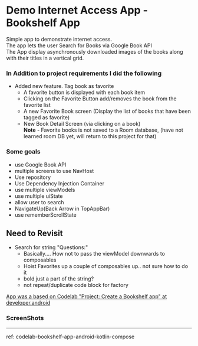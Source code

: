 # Demo Internet Access App - Bookshelf App
Simple app to demonstrate internet access.  
The app lets the user Search for Books via Google Book API  
The App display asynchronously downloaded images of the books along with their titles in a vertical grid.  

### In Addition to project requirements I did the following
- Added new feature. Tag book as favorite
  - A favorite button is displayed with each book item
  - Clicking on the Favorite Button add/removes the book from the favorite list  
  - A new Favorite Book screen (Display the list of books that have been 
tagged as favorite)
  - New Book Detail Screen (via clicking on a book)  
**Note** - Favorite books is not saved to a Room database, (have not learned room DB yet, will return to this project for that)


### Some goals
- use Google Book API
- multiple screens to use NavHost
- Use repository
- Use Dependency Injection Container
- use multiple viewModels
- use multiple uiState
- allow user to search
- NavigateUp(Back Arrow in TopAppBar)
- use rememberScrollState


## Need to Revisit
- Search for string "Questions:"
  - Basically.... How not to pass the viewModel downwards to composables
  - Hoist Favorites up a couple of composables up.. not sure how to do it
  - bold just a part of the string?
  - not repeat/duplicate code block for factory


[App was a based on Codelab "Project: Create a Bookshelf app" at developer.android](https://developer.android.com/courses/pathways/android-basics-compose-unit-5-pathway-2#codelab-https://developer.android.com/codelabs/basic-android-kotlin-compose-bookshelf )

### ScreenShots

---

ref: codelab-bookshelf-app-android-kotlin-compose
